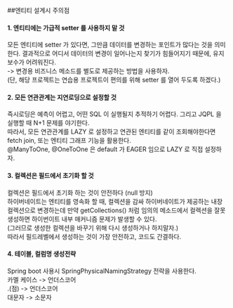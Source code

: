 ##엔티티 설계시 주의점 

#### 1. 엔티티에는 가급적 setter 를 사용하지 말 것
모든 엔티티에 setter 가 있다면, 그만큼 데이터를 변경하는 포인트가 많다는 것을 의미한다. 
결과적으로 어디서 데이터의 변경이 일어나는지 찾기가 힘들어지기 때문에, 유지보수가 어려워진다.  
-> 변경용 비즈니스 메소드를 별도로 제공하는 방법을 사용하자.  
(단, 해당 프로젝트는 연습용 프로젝트이 편의를 위해 setter 를 열어 두도록 하겠다.)

#### 2. 모든 연관관계는 지연로딩으로 설정할 것
즉시로딩은 예측이 어렵고, 어떤 SQL 이 실행될지 추적하기 어렵다. 그리고 JQPL 을 실행할 때 N+1 문제를 야기한다.    
따라서, 모든 연관관계를 LAZY 로 설정하고 연관된 엔티티를 같이 조회해야한다면 fetch join, 또는 엔티티 그래프 기능을 활용한다.   
@ManyToOne, @OneToOne 은 default 가 EAGER 임으로 LAZY 로 직접 설정하자.

#### 3. 컬렉션은 필드에서 초기화 할 것
컬렉션은 필드에서 초기화 하는 것이 안전하다 (null 방지)  
하이버네이트는 엔티티를 영속화 할 때, 컬렉션을 감싸 하이버네이트가 제공하는 내장 컬렉션으로 변경하는데 만약 getCollections() 처럼 임의의 메소드에서 컬렉션을 잘못 생성하면 하이번이트 내부 매커니즘 문제가 발생할 수 있다.  
(그러므로 생성한 컬렉션을 바꾸기 위해 다시 생성하거나 하지말자.)   
따라서 필드레벨에서 생성하는 것이 가장 안전하고, 코드도 간결하다.  

#### 4. 테이블, 컬럼명 생성전략

Spring boot 사용시 SpringPhysicalNamingStrategy 전략을 사용한다.  
카멜 케이스 -> 언더스코어   
.(점) -> 언더스코어   
대문자 -> 소문자  


